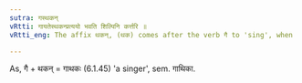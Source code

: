 ```yaml
---
sutra: गस्थकन्
vRtti: गायतेस्थकन्प्रत्ययो भवति शिल्पिनि कर्त्तरि ॥
vRtti_eng: The affix थकन्, (थक) comes after the verb गै to 'sing', when the agent so expressed, denotes an artist.

---
```

As, गै + थकन् = गाथकः (6.1.45) 'a singer', sem. गाथिका.